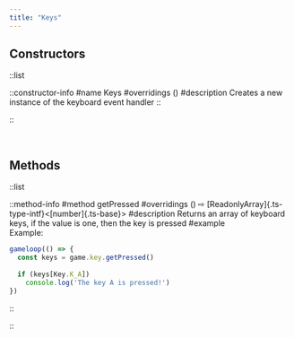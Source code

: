 ```yaml
---
title: "Keys"
---
```


## Constructors

::list

::constructor-info
#name 
Keys
#overridings
()
#description
Creates a new instance of the keyboard event handler
::

::

<br>

## Methods

::list

::method-info
#method
getPressed
#overridings
() ⇨ [ReadonlyArray]{.ts-type-intf}\<[number]{.ts-base}\>
#description
Returns an array of keyboard keys, if the value is one, then the key is pressed
#example
<br>Example:
```ts
gameloop(() => {
  const keys = game.key.getPressed()
  
  if (keys[Key.K_A])
    console.log('The key A is pressed!')
})
```
::

::
